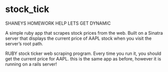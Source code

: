 # stock_tick
SHANEYS HOMEWORK HELP
LETS GET DYNAMIC

A simple ruby app that scrapes stock prices from the web. Built on a Sinatra server that displays the current price of AAPL stock when you visit the server’s root path.
 
 
RUBY stock ticker web scraping program. Every time you run it, you should get the current price for AAPL.
this is the same app as before, however it is running on a rails server!

